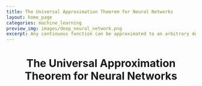 ```yaml
---
title: The Universal Approximation Theorem for Neural Networks
layout: home_page
categories: machine_learning
preview_img: images/deep_neural_network.png
excerpt: Any continuous function can be approximated to an arbitrary degree of accuracy by some neural network.
---
```

<h1 align="center">The Universal Approximation Theorem for Neural Networks</h1> 
<canvas id=c></canvas>
<!--
ALGORITHM:

structure:
- gen( x,y,z ):
    - create node at x,y,z // blue
    - append some children to list:
        - within a certain distance to parent
        - outside a certain distance from any node
        - within a global distance
    - if no children
        - don't append any
        - set as end node // green-ish

- gen( 0,0,0 ) // red
- while list has items
    - gen( position of first item )
    - remove first item


impulse behaviour:
- pick( node ):
    - if node is end node
        - pick( original node )
    - else
        - pick( random node from node children )

- pick( original node)

-->
<script>
var w = c.width = window.innerWidth,
        h = c.height = window.innerHeight,
        ctx = c.getContext( '2d' ),
        
        opts = {
            
            range: 180,
            baseConnections: 3,
            addedConnections: 5,
            baseSize: 5,
            minSize: 1,
            dataToConnectionSize: .4,
            sizeMultiplier: .7,
            allowedDist: 40,
            baseDist: 40,
            addedDist: 30,
            connectionAttempts: 100,
            
            dataToConnections: 1,
            baseSpeed: .04,
            addedSpeed: .05,
            baseGlowSpeed: .4,
            addedGlowSpeed: .4,
            
            rotVelX: .003,
            rotVelY: .002,
            
            repaintColor: '#111',
            connectionColor: 'hsla(200,60%,light%,alp)',
            rootColor: 'hsla(0,60%,light%,alp)',
            endColor: 'hsla(160,20%,light%,alp)',
            dataColor: 'hsla(40,80%,light%,alp)',
            
            wireframeWidth: .1,
            wireframeColor: '#88f',
            
            depth: 250,
            focalLength: 250,
            vanishPoint: {
                x: w / 2,
                y: h / 2
            }
        },
        
        squareRange = opts.range * opts.range,
        squareAllowed = opts.allowedDist * opts.allowedDist,
        mostDistant = opts.depth + opts.range,
        sinX = sinY = 0,
        cosX = cosY = 0,
        
        connections = [],
        toDevelop = [],
        data = [],
        all = [],
        tick = 0,
        totalProb = 0,
        
        animating = false,
        
        Tau = Math.PI * 2;

ctx.fillStyle = '#222';
ctx.fillRect( 0, 0, w, h );
ctx.fillStyle = '#ccc';
ctx.font = '50px Verdana';
ctx.fillText( 'Calculating Nodes', w / 2 - ctx.measureText( 'Calculating Nodes' ).width / 2, h / 2 - 15 );

window.setTimeout( init, 4 ); // to render the loading screen

function init(){
    
    connections.length = 0;
    data.length = 0;
    all.length = 0;
    toDevelop.length = 0;
    
    var connection = new Connection( 0, 0, 0, opts.baseSize );
    connection.step = Connection.rootStep;
    connections.push( connection );
    all.push( connection );
    connection.link();
    
    while( toDevelop.length > 0 ){
    
        toDevelop[ 0 ].link();
        toDevelop.shift();
    }
    
    if( !animating ){
        animating = true;
        anim();
    }
}
function Connection( x, y, z, size ){
    
    this.x = x;
    this.y = y;
    this.z = z;
    this.size = size;
    
    this.screen = {};
    
    this.links = [];
    this.probabilities = [];
    this.isEnd = false;
    
    this.glowSpeed = opts.baseGlowSpeed + opts.addedGlowSpeed * Math.random();
}
Connection.prototype.link = function(){
    
    if( this.size < opts.minSize )
        return this.isEnd = true;
    
    var links = [],
            connectionsNum = opts.baseConnections + Math.random() * opts.addedConnections |0,
            attempt = opts.connectionAttempts,
            
            alpha, beta, len,
            cosA, sinA, cosB, sinB,
            pos = {},
            passedExisting, passedBuffered;
    
    while( links.length < connectionsNum && --attempt > 0 ){
        
        alpha = Math.random() * Math.PI;
        beta = Math.random() * Tau;
        len = opts.baseDist + opts.addedDist * Math.random();
        
        cosA = Math.cos( alpha );
        sinA = Math.sin( alpha );
        cosB = Math.cos( beta );
        sinB = Math.sin( beta );
        
        pos.x = this.x + len * cosA * sinB;
        pos.y = this.y + len * sinA * sinB;
        pos.z = this.z + len *        cosB;
        
        if( pos.x*pos.x + pos.y*pos.y + pos.z*pos.z < squareRange ){
        
            passedExisting = true;
            passedBuffered = true;
            for( var i = 0; i < connections.length; ++i )
                if( squareDist( pos, connections[ i ] ) < squareAllowed )
                    passedExisting = false;

            if( passedExisting )
                for( var i = 0; i < links.length; ++i )
                    if( squareDist( pos, links[ i ] ) < squareAllowed )
                        passedBuffered = false;

            if( passedExisting && passedBuffered )
                links.push( { x: pos.x, y: pos.y, z: pos.z } );
            
        }
        
    }
    
    if( links.length === 0 )
        this.isEnd = true;
    else {
        for( var i = 0; i < links.length; ++i ){
            
            var pos = links[ i ],
                    connection = new Connection( pos.x, pos.y, pos.z, this.size * opts.sizeMultiplier );
            
            this.links[ i ] = connection;
            all.push( connection );
            connections.push( connection );
        }
        for( var i = 0; i < this.links.length; ++i )
            toDevelop.push( this.links[ i ] );
    }
}
Connection.prototype.step = function(){
    
    this.setScreen();
    this.screen.color = ( this.isEnd ? opts.endColor : opts.connectionColor ).replace( 'light', 30 + ( ( tick * this.glowSpeed ) % 30 ) ).replace( 'alp', .2 + ( 1 - this.screen.z / mostDistant ) * .8 );
    
    for( var i = 0; i < this.links.length; ++i ){
        ctx.moveTo( this.screen.x, this.screen.y );
        ctx.lineTo( this.links[ i ].screen.x, this.links[ i ].screen.y );
    }
}
Connection.rootStep = function(){
    this.setScreen();
    this.screen.color = opts.rootColor.replace( 'light', 30 + ( ( tick * this.glowSpeed ) % 30 ) ).replace( 'alp', ( 1 - this.screen.z / mostDistant ) * .8 );
    
    for( var i = 0; i < this.links.length; ++i ){
        ctx.moveTo( this.screen.x, this.screen.y );
        ctx.lineTo( this.links[ i ].screen.x, this.links[ i ].screen.y );
    }
}
Connection.prototype.draw = function(){
    ctx.fillStyle = this.screen.color;
    ctx.beginPath();
    ctx.arc( this.screen.x, this.screen.y, this.screen.scale * this.size, 0, Tau );
    ctx.fill();
}
function Data( connection ){
    
    this.glowSpeed = opts.baseGlowSpeed + opts.addedGlowSpeed * Math.random();
    this.speed = opts.baseSpeed + opts.addedSpeed * Math.random();
    
    this.screen = {};
    
    this.setConnection( connection );
}
Data.prototype.reset = function(){
    
    this.setConnection( connections[ 0 ] );
    this.ended = 2;
}
Data.prototype.step = function(){
    
    this.proportion += this.speed;
    
    if( this.proportion < 1 ){
        this.x = this.ox + this.dx * this.proportion;
        this.y = this.oy + this.dy * this.proportion;
        this.z = this.oz + this.dz * this.proportion;
        this.size = ( this.os + this.ds * this.proportion ) * opts.dataToConnectionSize;
    } else 
        this.setConnection( this.nextConnection );
    
    this.screen.lastX = this.screen.x;
    this.screen.lastY = this.screen.y;
    this.setScreen();
    this.screen.color = opts.dataColor.replace( 'light', 40 + ( ( tick * this.glowSpeed ) % 50 ) ).replace( 'alp', .2 + ( 1 - this.screen.z / mostDistant ) * .6 );
    
}
Data.prototype.draw = function(){
    
    if( this.ended )
        return --this.ended; // not sre why the thing lasts 2 frames, but it does
    
    ctx.beginPath();
    ctx.strokeStyle = this.screen.color;
    ctx.lineWidth = this.size * this.screen.scale;
    ctx.moveTo( this.screen.lastX, this.screen.lastY );
    ctx.lineTo( this.screen.x, this.screen.y );
    ctx.stroke();
}
Data.prototype.setConnection = function( connection ){
    
    if( connection.isEnd )
        this.reset();
    
    else {
        
        this.connection = connection;
        this.nextConnection = connection.links[ connection.links.length * Math.random() |0 ];
        
        this.ox = connection.x; // original coordinates
        this.oy = connection.y;
        this.oz = connection.z;
        this.os = connection.size; // base size
        
        this.nx = this.nextConnection.x; // new
        this.ny = this.nextConnection.y;
        this.nz = this.nextConnection.z;
        this.ns = this.nextConnection.size;
        
        this.dx = this.nx - this.ox; // delta
        this.dy = this.ny - this.oy;
        this.dz = this.nz - this.oz;
        this.ds = this.ns - this.os;
        
        this.proportion = 0;
    }
}
Connection.prototype.setScreen = Data.prototype.setScreen = function(){
    
    var x = this.x,
            y = this.y,
            z = this.z;
    
    // apply rotation on X axis
    var Y = y;
    y = y * cosX - z * sinX;
    z = z * cosX + Y * sinX;
    
    // rot on Y
    var Z = z;
    z = z * cosY - x * sinY;
    x = x * cosY + Z * sinY;
    
    this.screen.z = z;
    
    // translate on Z
    z += opts.depth;
    
    this.screen.scale = opts.focalLength / z;
    this.screen.x = opts.vanishPoint.x + x * this.screen.scale;
    this.screen.y = opts.vanishPoint.y + y * this.screen.scale;
    
}
function squareDist( a, b ){
    
    var x = b.x - a.x,
            y = b.y - a.y,
            z = b.z - a.z;
    
    return x*x + y*y + z*z;
}

function anim(){
    
    window.requestAnimationFrame( anim );
    
    ctx.globalCompositeOperation = 'source-over';
    ctx.fillStyle = opts.repaintColor;
    ctx.fillRect( 0, 0, w, h );
    
    ++tick;
    
    var rotX = tick * opts.rotVelX,
            rotY = tick * opts.rotVelY;
    
    cosX = Math.cos( rotX );
    sinX = Math.sin( rotX );
    cosY = Math.cos( rotY );
    sinY = Math.sin( rotY );
    
    if( data.length < connections.length * opts.dataToConnections ){
        var datum = new Data( connections[ 0 ] );
        data.push( datum );
        all.push( datum );
    }
    
    ctx.globalCompositeOperation = 'lighter';
    ctx.beginPath();
    ctx.lineWidth = opts.wireframeWidth;
    ctx.strokeStyle = opts.wireframeColor;
    all.map( function( item ){ item.step(); } );
    ctx.stroke();
    ctx.globalCompositeOperation = 'source-over';
    all.sort( function( a, b ){ return b.screen.z - a.screen.z } );
    all.map( function( item ){ item.draw(); } );
    
    /*ctx.beginPath();
    ctx.strokeStyle = 'red';
    ctx.arc( opts.vanishPoint.x, opts.vanishPoint.y, opts.range * opts.focalLength / opts.depth, 0, Tau );
    ctx.stroke();*/
}

window.addEventListener( 'resize', function(){
    
    opts.vanishPoint.x = ( w = c.width = window.innerWidth ) / 2;
    opts.vanishPoint.y = ( h = c.height = window.innerHeight ) / 2;
    ctx.fillRect( 0, 0, w, h );
});
window.addEventListener( 'click', init );
</script>
In 1989, Hornik, Stinchombe, and White published a proof of the fact that for any continuous function $$f$$ 
on a compact set $$K$$, there exists a feedforward neural network, having only a single hidden layer, which
uniformly approximates $$f$$ within $$\varepsilon > 0$$ on $$K$$.
<!--more-->